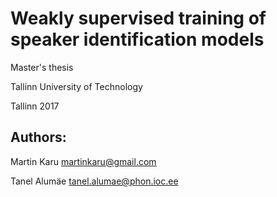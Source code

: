 # Weakly supervised training of speaker identification models
Master's thesis

Tallinn University of Technology

Tallinn 2017

## Authors:
Martin Karu <martinkaru@gmail.com>

Tanel Alumäe <tanel.alumae@phon.ioc.ee>
